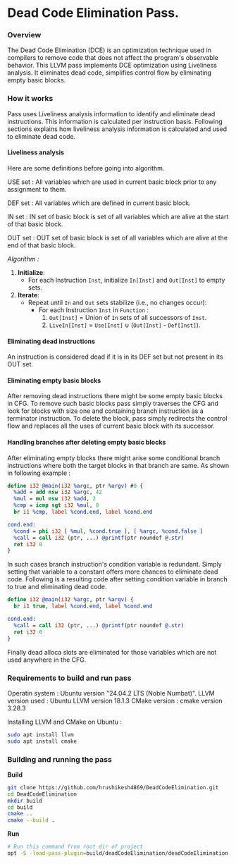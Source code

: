 
# Dead Code Elimination Pass.

### Overview
The Dead Code Elimination (DCE) is an optimization technique used in compilers to remove code that does not affect the program's observable behavior. This LLVM pass implements DCE optimization using Liveliness analysis. It eliminates dead code, simplifies control flow by eliminating empty basic blocks.

### How it works
Pass uses Liveliness analysis information to identify and eliminate dead instructions. This information is calculated per instruction basis. Following sections explains how liveliness analysis information is calculated and used to eliminate dead code.
#### Liveliness analysis
Here are some definitions before going into algorithm.

USE set : All variables which are used in current basic block prior to any assignment to them.

DEF set : All variables which are defined in current basic block.

IN set : IN set of basic block is set of all variables which are alive at the start of that basic block.

OUT set : OUT set of basic block is set of all variables which are alive at the end of that basic block.

*Algorithm :*

1. **Initialize**:
   - For each Instruction `Inst`, initialize `In[Inst]` and `Out[Inst]` to empty sets.
2. **Iterate**:
   - Repeat until `In` and `Out` sets stabilize (i.e., no changes occur):
     - For each Instruction `Inst` in `Function` :
       1. `Out[Inst]` = Union of `In` sets of all successors of `Inst`.
       2. `LiveIn[Inst]` = `Use[Inst]` ∪ (`Out[Inst]` - `Def[Inst]`).

#### Eliminating dead instructions
An instruction is considered dead if it is in its DEF set but not present in its OUT set.

#### Eliminating empty basic blocks
After removing dead instructions there might be some empty basic blocks in CFG. To remove such basic blocks pass simply traverses the CFG and look for blocks with size one and containing branch instruction as a terminator instruction. To delete the block, pass simply redirects the control flow and replaces all the uses of current basic block with its successor.

#### Handling branches after deleting empty basic blocks
After eliminating empty blocks there might arise some conditional branch instructions where both the target blocks in that branch are same. As shown in following example : 

```llvm
define i32 @main(i32 %argc, ptr %argv) #0 {
  %add = add nsw i32 %argc, 42
  %mul = mul nsw i32 %add, 2
  %cmp = icmp sgt i32 %mul, 0
  br i1 %cmp, label %cond.end, label %cond.end

cond.end:                                         
  %cond = phi i32 [ %mul, %cond.true ], [ %argc, %cond.false ]
  %call = call i32 (ptr, ...) @printf(ptr noundef @.str)
  ret i32 0
}
```

In such cases branch instruction's condition variable is redundant. Simply setting that variable to a constant offers more chances to eliminate dead code. Following is a resulting code after setting condition variable in branch to true and eliminating dead code.

```llvm
define i32 @main(i32 %argc, ptr %argv) {
  br i1 true, label %cond.end, label %cond.end

cond.end:                                         
  %call = call i32 (ptr, ...) @printf(ptr noundef @.str)
  ret i32 0
}
```

Finally dead alloca slots are eliminated for those variables which are not used anywhere in the CFG.
### Requirements to build and run pass

Operatin system :  Ubuntu version "24.04.2 LTS (Noble Numbat)". 
LLVM version used : Ubuntu LLVM version 18.1.3
CMake version : cmake version 3.28.3

Installing LLVM and CMake on Ubuntu : 
```bash
sudo apt install llvm
sudo apt install cmake
```

### Building and running the pass

**Build**
```bash
git clone https://github.com/hrushikesh4869/DeadCodeElimination.git
cd DeadCodeElimination
mkdir build
cd build
cmake ..
cmake --build .
```

**Run**
```bash
# Run this command from root dir of project
opt -S -load-pass-plugin=build/deadCodeElimination/deadCodeElimination.so -passes=deadCodeEliminationPass path/to/IR/file
```